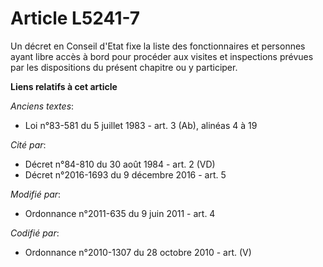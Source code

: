 # Article L5241-7

Un décret en Conseil d'Etat fixe la liste des fonctionnaires et personnes ayant libre accès à bord pour procéder aux visites
et inspections prévues par les dispositions du présent chapitre ou y participer.

**Liens relatifs à cet article**

_Anciens textes_:

  - Loi n°83-581 du 5 juillet 1983 - art. 3 (Ab), alinéas 4 à 19

_Cité par_:

  - Décret n°84-810 du 30 août 1984 - art. 2 (VD)
  - Décret n°2016-1693 du 9 décembre 2016 - art. 5

_Modifié par_:

  - Ordonnance n°2011-635 du 9 juin 2011 - art. 4

_Codifié par_:

  - Ordonnance n°2010-1307 du 28 octobre 2010 - art. (V)
